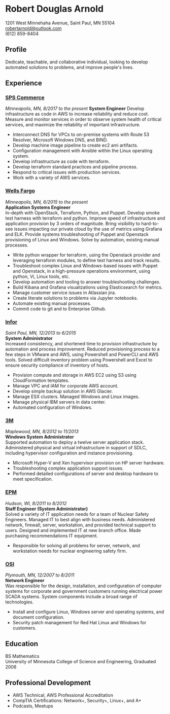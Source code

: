 # Robert Douglas Arnold

1201 West Minnehaha Avenue, Saint Paul, MN 55104  
robertarnold@outlook.com  
(612) 859-8404

## Profile

Dedicate, teachable, and collaborative individual, looking to develop automated solutions to problems, and improve people's lives.

## Experience

### [SPS Commerce][]
_Minneapolis, MN, 8/2017 to the present_
**System Engineer**
Develop infrastructure as code in AWS to increase reliability and reduce cost.
Measure and monitor services in order to observe system health of critical services, and maximize the reliability of important infrastructure.

* Interconnect DNS for VPCs to on-premise systems with Route 53 Resolver, Microsoft Windows DNS, and BIND.
* Develop machine image pipeline to create ec2 ami artifacts.
* Configuration management with Ansible within the Linux operating system.
* Develop infrastructure as code with terraform.
* Develop terraform standard practices and pipeline process.
* Respond to critical issues with production services.
* Work with a variety of AWS services.

### [Wells Fargo][]
_Minneapolis, MN, 6/2015 to the present_  
**Application Systems Engineer**  
In-depth with OpenStack, Terraform, Python, and Puppet. Develop smoke test harness with terraform and python. Improve speed of infrastructure and application provision by 3 orders of magnitude. Bring visibility to hard-to-see issues impacting our private cloud by the use of metrics using Grafana and ELK. Provide systems troubleshooting of Puppet and Openstack provisioning of Linux and Windows. Solve by automation, existing manual processes.  

* Write python wrapper for terraform, using the Openstack provider and leveraging terraform modules, to define test harness and track results.
* Troubleshoot complex Linux and Windows-based issues with Puppet and Openstack, in a high-pressure operations environment, using python, Vi, Linux tools, etc.
* Develop automation and tooling to answer troubleshooting challenges.
* Build Kibana and Grafana visualizations using Elasticsearch for metrics.
* Manage customer service issues in Atlassian jira.
* Create literate solutions to problems via Jupyter notebooks.
* Automate existing manual processes.
* Commit code to git and to Enterprise Github.

### [Infor][]
_Saint Paul, MN, 12/2013 to 6/2015_    
**System Administrator**  
Increased consistency, and shortened time to provision infrastructure by automation and process improvement. Reduced provisioning process to a few steps in VMware and AWS, using Powershell and PowerCLI and AWS tools. Solved difficult inventory problem using Powershell and Excel to ensure security compliance of inventory of hosts.  

* Provision compute and storage in AWS EC2 using S3 using CloudFormation templates.
* Manage VPC and IAM for corporate AWS account.
* Develop simple backup solution in AWS Glacier.
* Manage ESX clusters. Managed Windows and Linux images.
* Manage physical IBM servers in data center.
* Automated configuration of Windows.

### [3M][]
_Maplewood, MN, 8/2012 to 11/2013_    
**Windows System Administrator**  
Supported automation to deploy a twelve server application stack. Administered physical and virtual infrastructure in support of SDLC, including hypervisor configuration and instance provisioning. 

* Microsoft Hyper-V and Xen hypervisor provision on HP server hardware.  
* Troubleshooting complex application support issues.
* Performed detailed configurations of server and desktop hardware to meet specification.

### [EPM][]
_Hudson, WI, 8/2011 to 8/2012_   
**Staff Engineer (System Administrator)**  
Solved a variety of IT application needs for a team of Nuclear Safety Engineers. Managed IT to best align with business needs. Administered network, firewall, server, workstation, and provided technical support to users. Designed and implemented IT at new branch office. Made purchasing recommendations IT equipment.  

* Responsible for solving all problems for server, network, and workstation needs for nuclear engineering safety firm.

### [OSI][]
_Plymouth, MN, 12/2007 to 8/2011_    
**Network Engineer**  
Was responsible for the design, installation, and configuration of computer systems for corporate and government customers running electrical power SCADA systems. System components include a broad range of technologies.  

* Install and configure Linux, Windows server and operating systems, and document configuration.
* Security patch management for Red Hat Linux and Windows for customers.

## Education
BS Mathematics  
University of Minnesota College of Science and Engineering, Graduated 2006

## Professional Development
* AWS Technical, AWS Professional Accreditation
* CompTIA Certifications: Network+, Security+, Linux+, and A+
* Podcasts, Meetups


[SPS Commerce]: https://www.spscommerce.com
[Wells Fargo]: http://wellsfargo.com
[3M]: http://3m.com/us
[Infor]: http://infor.com
[EPM]: http://www.epm-inc.com/
[OSI]: http://osii.com
